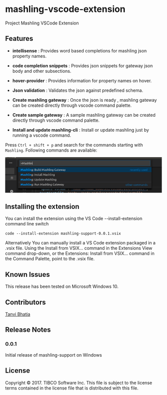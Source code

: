 # mashling-vscode-extension

Project Mashling VSCode Extension

## Features

* __intellisense__ : Provides word based completions for mashling json property names.

* __code completion snippets__ : Provides json snippets for gateway json body and other subsections.

* __hover-provider__ : Provides information for property names on hover.

* __Json validation__ : Validates the json against predefined schema.

* __Create mashling gateway__ : Once the json is ready , mashling gateway can be created directly through vscode command palette.

* __Create sample gateway__ : A sample mashling gateway can be created directly through vscode command palette.

* __Install and update mashling-cli__ : Install or update mashling just by running a vscode command.

Press `Ctrl + shift + p` and search for the commands starting with `Mashling`. Following commands are available:

![mashling-command-list.png](extras/mashling-command-list.png?raw=true)

## Installing the extension

You can install the extension using the VS Code --install-extension command line switch
```
code --install-extension mashling-support-0.0.1.vsix
```
Alternatively You can manually install a VS Code extension packaged in a .vsix file. Using the Install from VSIX... command in the Extensions View command drop-down, or the Extensions: Install from VSIX... command in the Command Palette, point to the .vsix file.

## Known Issues

This release has been tested on Microsoft Windows 10.

## Contributors

[Tanvi Bhatia](https://github.com/tbhatia1912)

## Release Notes

### 0.0.1
Initial release of mashling-support on Windows

## License
Copyright © 2017. TIBCO Software Inc.
This file is subject to the license terms contained
in the license file that is distributed with this file.
